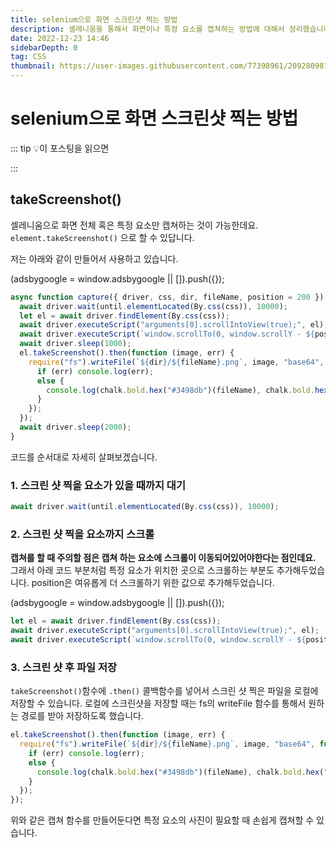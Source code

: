 ```yaml
---
title: selenium으로 화면 스크린샷 찍는 방법
description: 셀레니움을 통해서 화면이나 특정 요소를 캡쳐하는 방법에 대해서 정리했습니다.
date: 2022-12-23 14:46
sidebarDepth: 0
tag: CSS
thumbnail: https://user-images.githubusercontent.com/77398961/209280981-1828fbac-6a83-44dd-b286-d7e5e37c8009.png
---
```


# selenium으로 화면 스크린샷 찍는 방법

::: tip 💡이 포스팅을 읽으면

:::

## takeScreenshot()

셀레니움으로 화면 전체 혹은 특정 요소만 캡쳐하는 것이 가능한데요.
`element.takeScreenshot()` 으로 할 수 있답니다.

저는 아래와 같이 만들어서 사용하고 있습니다.

<component is="script" src="https://pagead2.googlesyndication.com/pagead/js/adsbygoogle.js?client=ca-pub-4877378276818686" crossorigin="anonymous" async></component>

<!-- ui-log 수평형 -->

<ins class="adsbygoogle"
     style="display:block"
     data-ad-client="ca-pub-4877378276818686"
     data-ad-slot="9743150776"
     data-ad-format="auto"
     data-full-width-responsive="true"></ins>
<component is="script">
(adsbygoogle = window.adsbygoogle || []).push({});
</component>

```js
async function capture({ driver, css, dir, fileName, position = 200 }) {
  await driver.wait(until.elementLocated(By.css(css)), 10000);
  let el = await driver.findElement(By.css(css));
  await driver.executeScript("arguments[0].scrollIntoView(true);", el);
  await driver.executeScript(`window.scrollTo(0, window.scrollY - ${position})`);
  await driver.sleep(1000);
  el.takeScreenshot().then(function (image, err) {
    require("fs").writeFile(`${dir}/${fileName}.png`, image, "base64", function (err) {
      if (err) console.log(err);
      else {
        console.log(chalk.bold.hex("#3498db")(fileName), chalk.bold.hex("#7f8c8d")("캡쳐 완료"));
      }
    });
  });
  await driver.sleep(2000);
}
```

코드를 순서대로 자세히 살펴보겠습니다.

### 1. 스크린 샷 찍을 요소가 있을 때까지 대기

```js
await driver.wait(until.elementLocated(By.css(css)), 10000);
```

### 2. 스크린 샷 찍을 요소까지 스크롤

**캡쳐를 할 때 주의할 점은 캡쳐 하는 요소에 스크롤이 이동되어있어야한다는 점인데요.**
그래서 아래 코드 부분처럼 특정 요소가 위치한 곳으로 스크롤하는 부분도 추가해두었습니다.
position은 여유롭게 더 스크롤하기 위한 값으로 추가해두었습니다.

<component is="script" src="https://pagead2.googlesyndication.com/pagead/js/adsbygoogle.js?client=ca-pub-4877378276818686" crossorigin="anonymous" async></component>

<!-- ui-log 수평형 -->

<ins class="adsbygoogle"
     style="display:block"
     data-ad-client="ca-pub-4877378276818686"
     data-ad-slot="9743150776"
     data-ad-format="auto"
     data-full-width-responsive="true"></ins>
<component is="script">
(adsbygoogle = window.adsbygoogle || []).push({});
</component>

```js
let el = await driver.findElement(By.css(css));
await driver.executeScript("arguments[0].scrollIntoView(true);", el);
await driver.executeScript(`window.scrollTo(0, window.scrollY - ${position})`);
```

### 3. 스크린 샷 후 파일 저장

`takeScreenshot()`함수에 `.then()` 콜백함수를 넣어서 스크린 샷 찍은 파일을 로컬에 저장할 수 있습니다.
로컬에 스크린샷을 저장할 때는 fs의 writeFile 함수를 통해서 원하는 경로를 받아 저장하도록 했습니다.

```js
el.takeScreenshot().then(function (image, err) {
  require("fs").writeFile(`${dir}/${fileName}.png`, image, "base64", function (err) {
    if (err) console.log(err);
    else {
      console.log(chalk.bold.hex("#3498db")(fileName), chalk.bold.hex("#7f8c8d")("캡쳐 완료"));
    }
  });
});
```

위와 같은 캡쳐 함수를 만들어둔다면 특정 요소의 사진이 필요할 때 손쉽게 캡쳐할 수 있습니다.
